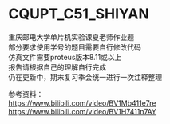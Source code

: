 # CQUPT_C51_SHIYAN
重庆邮电大学单片机实验课夏老师作业题\
部分要求使用学号的题目需要自行修改代码\
仿真文件需要proteus版本8.11或以上\
报告请根据自己的理解自行完成\
仍在更新中，期末复习季会统一进行一次注释整理

参考资料：\
https://www.bilibili.com/video/BV1Mb411e7re \
https://www.bilibili.com/video/BV1H7411n7AY
